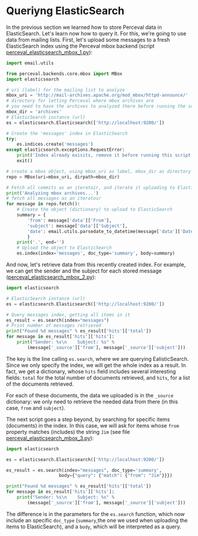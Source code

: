 # Queriyng ElasticSearch

In the previous section we learned how to store Perceval data in ElasticSearch. Let's learn now how to query it. For this, we're going to use data from mailing lists. First, let's upload some messages to a fresh ElasticSearch index using the Perceval mbox backend \(script [perceval\_elasticsearch\_mbox\_1.py](scripts/perceval_elasticsearch_mbox_1.py)):

```python
import email.utils

from perceval.backends.core.mbox import MBox
import elasticsearch

# uri (label) for the mailing list to analyze
mbox_uri = 'http://mail-archives.apache.org/mod_mbox/httpd-announce/'
# directory for letting Perceval where mbox archives are
# you need to have the archives to analyzed there before running the script
mbox_dir = 'archives'
# ElasticSearch instance (url)
es = elasticsearch.Elasticsearch(['http://localhost:9200/'])

# Create the 'messages' index in ElasticSearch
try:
    es.indices.create('messages')
except elasticsearch.exceptions.RequestError:
    print('Index already exisits, remove it before running this script again.')
    exit()

# create a mbox object, using mbox_uri as label, mbox_dir as directory to scan
repo = MBox(uri=mbox_uri, dirpath=mbox_dir)

# Fetch all commits as an iteratoir, and iterate it uploading to ElasticSearch
print('Analyzing mbox archives...')
# fetch all messages as an iteratoir
for message in repo.fetch():
    # Create the object (dictionary) to upload to ElasticSearch
    summary = {
        'from': message['data']['From'],
        'subject': message['data']['Subject'],
        'date': email.utils.parsedate_to_datetime(message['data']['Date'])
        }
    print('.', end='')
    # Upload the object to ElasticSearch
    es.index(index='messages', doc_type='summary', body=summary)
```

And now, let's retrieve data from this recently created index. For example, we can get the sender and the subject for each stored message 
([perceval_elasticsearch_mbox_2.py](scripts/perceval_elasticsearch_mbox_2.py)\):

```python
import elasticsearch

# ElasticSearch instance (url)
es = elasticsearch.Elasticsearch(['http://localhost:9200/'])

# Query messages index, getting all items in it
es_result = es.search(index="messages")
# Print number of messages retrieved
print("Found %d messages" % es_result['hits']['total'])
for message in es_result['hits']['hits']:
    print("Sender: %s\n    Subject: %s" %
        (message['_source']['from'], message['_source']['subject']))
```

The key is the line calling `es.search`, where we are querying EalisticSearch. Since we only specify the index, we will get the whole index as a result. In fact, we get a dictionary, whose `hits` field includes several interesting fields: `total` for the total number of documents retrieved, and `hits`, for a list of the documents retrieved.

For each of these documents, the data we uploaded is in the `_source` dictionary: we only need to retrieve the needed data from there \(in this case, `from` and `subject`\).

The next script goes a step beyond, by searching for specific items \(documents\) in the index. In this case, we will ask for items whose `from` property matches (includes) the string `Jim` (see file 
[perceval_elasticsearch_mbox_3.py](scripts/perceval_elasticsearch_mbox_3.py)\):

```python
import elasticsearch

es = elasticsearch.Elasticsearch(['http://localhost:9200/'])

es_result = es.search(index="messages", doc_type='summary',
                    body={"query": {"match": {"from": "Jim"}}})

print("Found %d messages" % es_result['hits']['total'])
for message in es_result['hits']['hits']:
    print("Sender: %s\n    Subject: %s" %
        (message['_source']['from'], message['_source']['subject']))
```

The difference is in the parameters for the `es.search` function, which now include an specific `doc_type` \(`summary`,the one we used when uploading the items to ElasticSearch\), and a `body`, which will be interpreted as a query.

